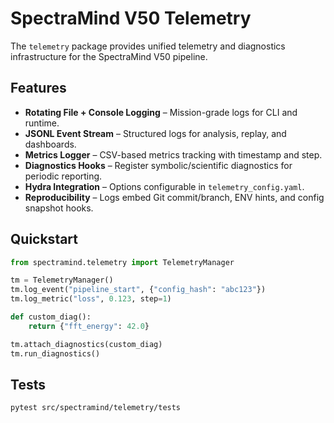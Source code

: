 # SpectraMind V50 Telemetry

The `telemetry` package provides unified telemetry and diagnostics infrastructure for the SpectraMind V50 pipeline.

## Features
- **Rotating File + Console Logging** – Mission-grade logs for CLI and runtime.
- **JSONL Event Stream** – Structured logs for analysis, replay, and dashboards.
- **Metrics Logger** – CSV-based metrics tracking with timestamp and step.
- **Diagnostics Hooks** – Register symbolic/scientific diagnostics for periodic reporting.
- **Hydra Integration** – Options configurable in `telemetry_config.yaml`.
- **Reproducibility** – Logs embed Git commit/branch, ENV hints, and config snapshot hooks.

## Quickstart
```python
from spectramind.telemetry import TelemetryManager

tm = TelemetryManager()
tm.log_event("pipeline_start", {"config_hash": "abc123"})
tm.log_metric("loss", 0.123, step=1)

def custom_diag():
    return {"fft_energy": 42.0}

tm.attach_diagnostics(custom_diag)
tm.run_diagnostics()
```

## Tests

```bash
pytest src/spectramind/telemetry/tests
```
